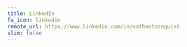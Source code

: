 ```yaml
---
title: LinkedIn
fa_icon: linkedin
remote_url: https://www.linkedin.com/in/nathantornquist
slim: false
---
```

